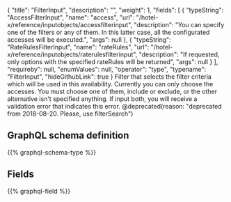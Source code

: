 {
  "title": "FilterInput",
  "description": "",
  "weight": 1,
  "fields": [
    {
      "typeString": "AccessFilterInput",
      "name": "access",
      "url": "/hotel-x/reference/inputobjects/accessfilterinput",
      "description": "You can specify one of the filters or any of them. In this latter case, all the configurated accesses will be executed.",
      "args": null
    },
    {
      "typeString": "RateRulesFilterInput",
      "name": "rateRules",
      "url": "/hotel-x/reference/inputobjects/raterulesfilterinput",
      "description": "If requested, only options with the specified rateRules will be returned",
      "args": null
    }
  ],
  "requireby": null,
  "enumValues": null,
  "operator": "type",
  "typename": "FilterInput",
  "hideGithubLink": true
}
 Filter that selects the filter criteria which will be used in this availability. Currently you can only choose the accesses.
 You must choose one of them, include or exclude, or the other alternative isn't specified anything.
 If input both, you will receive a validation error that indicates this error.
@deprecated(reason: "deprecated from 2018-08-20. Please, use filterSearch")
## GraphQL schema definition

{{% graphql-schema-type %}}

## Fields

{{% graphql-field %}}
